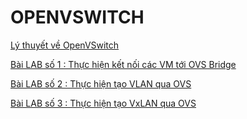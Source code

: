 # OPENVSWITCH

[Lý thuyết về OpenVSwitch](OPENVSWITCH/Ly-thuyet-OVS.md)

[Bài LAB số 1 : Thực hiện kết nối các VM tới OVS Bridge](OPENVSWITCH/Lab-1-LB-to-OVS.md)

[Bài LAB số 2 : Thực hiện tạo VLAN qua OVS](OPENVSWITCH/Lab-2-OVS-VLAN.md)

[Bài LAB số 3 : Thực hiện tạo VxLAN qua OVS](OPENVSWITCH/LAB-3-KVM-OvS-VxLan.md)
